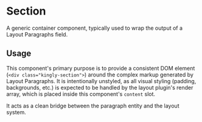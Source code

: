 # Section

A generic container component, typically used to wrap the output of a Layout
Paragraphs field.

## Usage

This component's primary purpose is to provide a consistent DOM
element (`<div class="kingly-section">`) around the complex markup generated by
Layout Paragraphs. It is intentionally unstyled, as all visual styling (padding,
backgrounds, etc.) is expected to be handled by the layout plugin's render
array, which is placed inside this component's `content` slot.

It acts as a clean bridge between the paragraph entity and the layout system.
